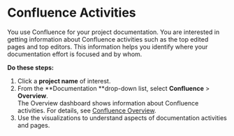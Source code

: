 # Confluence Activities

You use Confluence for your project documentation. You are interested in getting information about Confluence activities such as the top edited pages and top editors. This information helps you identify where your documentation effort is focused and by whom.

**Do these steps:**

1. Click a **project name** of interest.
2. From the **Documentation **drop-down list, select **Confluence** > **Overview**.\
   The Overview dashboard shows information about Confluence activities. For details, see [Confluence Overview](../collaboration-metrics/documentation/confluence.md#Confluence-Confluence>Overview).
3. Use the visualizations to understand aspects of documentation activities and pages.

